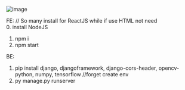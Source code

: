 ![image](https://github.com/ncc02/brain-tumor/assets/53702773/09f0f05c-89a4-4b41-b431-8d1df4143f0e)

FE: // So many install for ReactJS while if use HTML not need  
  0. install NodeJS 
  1. npm i
  2. npm start
   
BE:
  1. pip install django, djangoframework, django-cors-header, opencv-python, numpy, tensorflow //forget create env
  2. py manage.py runserver
